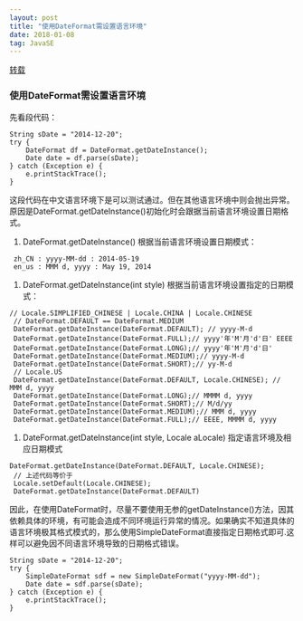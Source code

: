 ```yaml
---
layout: post
title: "使用DateFormat需设置语言环境"
date: 2018-01-08   
tag: JavaSE
---
```


[转载](http://iyiguo.net/blog/2014/05/19/java-dateformat-instance/)

###  使用DateFormat需设置语言环境

先看段代码：

```
String sDate = "2014-12-20";
try {
    DateFormat df = DateFormat.getDateInstance();
    Date date = df.parse(sDate);
} catch (Exception e) {
    e.printStackTrace();
}
```
这段代码在中文语言环境下是可以测试通过。但在其他语言环境中则会抛出异常。原因是DateFormat.getDateInstance()初始化时会跟据当前语言环境设置日期格式。

1. DateFormat.getDateInstance() 根据当前语言环境设置日期模式：

```
 zh_CN : yyyy-MM-dd : 2014-05-19
 en_us : MMM d, yyyy : May 19, 2014
```
1. DateFormat.getDateInstance(int style) 根据当前语言环境设置指定的日期模式：

```
// Locale.SIMPLIFIED_CHINESE | Locale.CHINA | Locale.CHINESE
 // DateFormat.DEFAULT == DateFormat.MEDIUM
 DateFormat.getDateInstance(DateFormat.DEFAULT); // yyyy-M-d
 DateFormat.getDateInstance(DateFormat.FULL);// yyyy'年'M'月'd'日' EEEE
 DateFormat.getDateInstance(DateFormat.LONG);// yyyy'年'M'月'd'日'
 DateFormat.getDateInstance(DateFormat.MEDIUM);// yyyy-M-d
 DateFormat.getDateInstance(DateFormat.SHORT);// yy-M-d
 // Locale.US
 DateFormat.getDateInstance(DateFormat.DEFAULT, Locale.CHINESE); // MMM d, yyyy
 DateFormat.getDateInstance(DateFormat.LONG);// MMMM d, yyyy
 DateFormat.getDateInstance(DateFormat.SHORT);// M/d/yy
 DateFormat.getDateInstance(DateFormat.MEDIUM);// MMM d, yyyy
 DateFormat.getDateInstance(DateFormat.FULL);// EEEE, MMMM d, yyyy
```
1. DateFormat.getDateInstance(int style, Locale aLocale) 指定语言环境及相应日期模式
```
DateFormat.getDateInstance(DateFormat.DEFAULT, Locale.CHINESE);
 // 上述代码等价于
 Locale.setDefault(Locale.CHINESE);
 DateFormat.getDateInstance(DateFormat.DEFAULT)
```
因此，在使用DateFormat时，尽量不要使用无参的getDateInstance()方法，因其依赖具体的环境，有可能会造成不同环境运行异常的情况。如果确实不知道具体的语言环境极其格式模式的，那么使用SimpleDateFormat直接指定日期格式即可.这样可以避免因不同语言环境导致的日期格式错误。
```
String sDate = "2014-12-20";
try {
    SimpleDateFormat sdf = new SimpleDateFormat("yyyy-MM-dd");
    Date date = sdf.parse(sDate);
} catch (Exception e) {
    e.printStackTrace();
}
```

